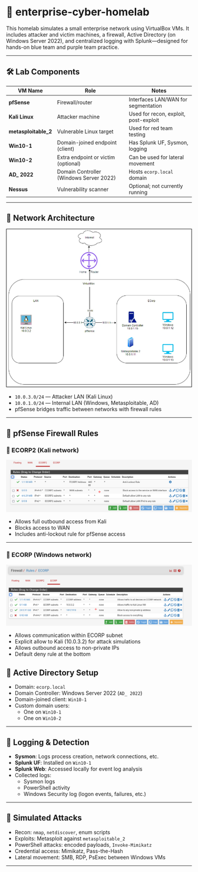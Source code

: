 # 🧪 enterprise-cyber-homelab

This homelab simulates a small enterprise network using VirtualBox VMs. It includes attacker and victim machines, a firewall, Active Directory (on Windows Server 2022), and centralized logging with Splunk—designed for hands-on blue team and purple team practice.

---

## 🛠️ Lab Components

| VM Name           | Role                                    | Notes                                 |
|------------------|-----------------------------------------|----------------------------------------|
| **pfSense**       | Firewall/router                         | Interfaces LAN/WAN for segmentation    |
| **Kali Linux**    | Attacker machine                        | Used for recon, exploit, post-exploit |
| **metasploitable_2** | Vulnerable Linux target               | Used for red team testing              |
| **Win10-1**       | Domain-joined endpoint (client)         | Has Splunk UF, Sysmon, logging         |
| **Win10-2**       | Extra endpoint or victim (optional)     | Can be used for lateral movement       |
| **AD_ 2022**      | Domain Controller (Windows Server 2022) | Hosts `ecorp.local` domain             |
| **Nessus**        | Vulnerability scanner                   | Optional; not currently running        |

---

## 🧱 Network Architecture

![Homelab Diagram](architecture/homelab-diagram.png)

- `10.0.3.0/24` — Attacker LAN (Kali Linux)
- `10.0.1.0/24` — Internal LAN (Windows, Metasploitable, AD)
- pfSense bridges traffic between networks with firewall rules

---

## 🔱 pfSense Firewall Rules

### 🔷 ECORP2 (Kali network)

![ECORP2 Rules](screenshots/pfsense-ecorp2-rules.png)

- Allows full outbound access from Kali
- Blocks access to WAN
- Includes anti-lockout rule for pfSense access

---

### 🔷 ECORP (Windows network)

![ECORP Rules](screenshots/pfsense-ecorp-rules.png)

- Allows communication within ECORP subnet
- Explicit allow to Kali (10.0.3.2) for attack simulations
- Allows outbound access to non-private IPs
- Default deny rule at the bottom


## 🔐 Active Directory Setup

- Domain: `ecorp.local`
- Domain Controller: Windows Server 2022 (`AD_ 2022`)
- Domain-joined client: `Win10-1`
- Custom domain users:
  - One on `Win10-1`
  - One on `Win10-2`

---

## 🔎 Logging & Detection

- **Sysmon**: Logs process creation, network connections, etc.
- **Splunk UF**: Installed on `Win10-1`
- **Splunk Web**: Accessed locally for event log analysis
- Collected logs:
  - Sysmon logs
  - PowerShell activity
  - Windows Security log (logon events, failures, etc.)

---

## 🎯 Simulated Attacks

- Recon: `nmap`, `netdiscover`, enum scripts
- Exploits: Metasploit against `metasploitable_2`
- PowerShell attacks: encoded payloads, `Invoke-Mimikatz`
- Credential access: Mimikatz, Pass-the-Hash
- Lateral movement: SMB, RDP, PsExec between Windows VMs

---

